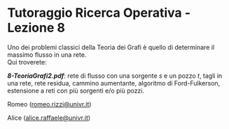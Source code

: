# Tutoraggio Ricerca Operativa - Lezione 8 #

Uno dei problemi classici della Teoria dei Grafi è quello di determinare il massimo flusso in una rete.<br>
Qui troverete:

___8-TeoriaGrafi2.pdf___: rete di flusso con una sorgente _s_ e un pozzo _t_, tagli in una rete, rete residua, cammino aumentante, algoritmo di Ford-Fulkerson, estensione a reti con più sorgenti e/o più pozzi. 

Romeo (romeo.rizzi@univr.it)

Alice (alice.raffaele@univr.it)
